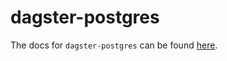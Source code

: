 # dagster-postgres

The docs for `dagster-postgres` can be found
[here](https://docs.dagster.io/_apidocs/libraries/dagster_postgres).
